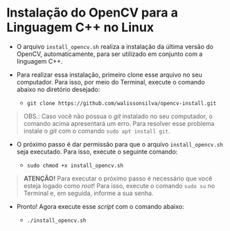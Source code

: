 # Instalação do OpenCV para a Linguagem C++ no Linux

- O arquivo `install_opencv.sh` realiza a instalação da última versão do OpenCV, automaticamente, para ser utilizado em conjunto com a linguagem C++.

- Para realizar essa instalação, primeiro clone esse arquivo no seu computador. Para isso, por meio do Terminal, execute o comando abaixo no diretório desejado:

    * `git clone https://github.com/walissonsilva/opencv-install.git`

> OBS.: Caso você não possua o _git_ instalado no seu computador, o comando acima apresentará um erro. Para resolver esse problema instale o _git_ com o comando `sudo apt install git`.

- O próximo passo é dar permissão para que o arquivo `install_opencv.sh` seja executado. Para isso, execute o seguinte comando:

    * `sudo chmod +x install_opencv.sh`

> **ATENÇÃO!** Para executar o próximo passo é necessário que você esteja logado como _root_! Para isso, execute o comando `sudo su` no Terminal e, em seguida, informe a sua senha.

- Pronto! Agora execute esse _script_ com o comando abaixo:

    * `./install_opencv.sh`